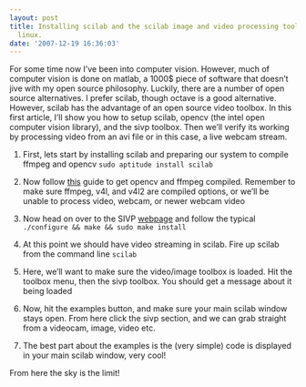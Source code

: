 ```yaml
---
layout: post
title: Installing scilab and the scilab image and video processing toolbox in ubuntu
  linux.
date: '2007-12-19 16:36:03'
---
```



For some time now I’ve been into computer vision. However, much of computer vision is done on matlab, a 1000$ piece of software that doesn’t jive with my open source philosophy. Luckily, there are a number of open source alternatives. I prefer scilab, though octave is a good alternative. However, scilab has the advantage of an open source video toolbox. In this first article, I’ll show you how to setup scilab, opencv (the intel open computer vision library), and the sivp toolbox. Then we’ll verify its working by processing video from an avi file or in this case, a live webcam stream.

1. First, lets start by installing scilab and preparing our system to compile ffmpeg and opencv
`sudo aptitude install scilab`

3. Now follow [this](http://dircweb.king.ac.uk/reason/opencv_cvs.php#Feisty) guide to get opencv and ffmpeg compiled. Remember to make sure ffmpeg, v4l, and v4l2 are compiled options, or we’ll be unable to process video, webcam, or newer webcam video
4. Now head on over to the SIVP [webpage](http://sivp.sourceforge.net/doc.php) and follow the typical `./configure && make && sudo make install`
5. At this point we should have video streaming in scilab. Fire up scilab from the command line `scilab`
6. Here, we’ll want to make sure the video/image toolbox is loaded. Hit the toolbox menu, then the sivp toolbox. You should get a message about it being loaded
7. Now, hit the examples button, and make sure your main scilab window stays open. From here click the sivp section, and we can grab straight from a videocam, image, video etc.
8. The best part about the examples is the (very simple) code is displayed in your main scilab window, very cool!

From here the sky is the limit!


